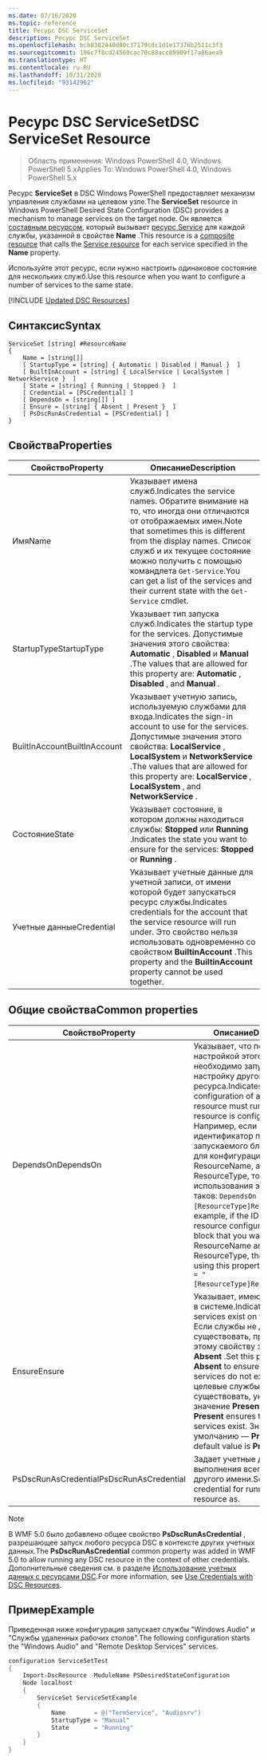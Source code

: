 ```yaml
---
ms.date: 07/16/2020
ms.topic: reference
title: Ресурс DSC ServiceSet
description: Ресурс DSC ServiceSet
ms.openlocfilehash: bcb8382440d80c37179cdc1d1e17376b2511c3f3
ms.sourcegitcommit: 196c7f8cd24560cac70c88acc89909f17a86aea9
ms.translationtype: HT
ms.contentlocale: ru-RU
ms.lasthandoff: 10/31/2020
ms.locfileid: "93142962"
---
```

# <a name="dsc-serviceset-resource"></a><span data-ttu-id="82a98-103">Ресурс DSC ServiceSet</span><span class="sxs-lookup"><span data-stu-id="82a98-103">DSC ServiceSet Resource</span></span>

> <span data-ttu-id="82a98-104">Область применения: Windows PowerShell 4.0, Windows PowerShell 5.x</span><span class="sxs-lookup"><span data-stu-id="82a98-104">Applies To: Windows PowerShell 4.0, Windows PowerShell 5.x</span></span>

<span data-ttu-id="82a98-105">Ресурс **ServiceSet** в DSC Windows PowerShell предоставляет механизм управления службами на целевом узле.</span><span class="sxs-lookup"><span data-stu-id="82a98-105">The **ServiceSet** resource in Windows PowerShell Desired State Configuration (DSC) provides a mechanism to manage services on the target node.</span></span> <span data-ttu-id="82a98-106">Он является [составным ресурсом](../../../resources/authoringResourceComposite.md), который вызывает [ресурс Service](serviceResource.md) для каждой службы, указанной в свойстве **Name** .</span><span class="sxs-lookup"><span data-stu-id="82a98-106">This resource is a [composite resource](../../../resources/authoringResourceComposite.md) that calls the [Service resource](serviceResource.md) for each service specified in the **Name** property.</span></span>

<span data-ttu-id="82a98-107">Используйте этот ресурс, если нужно настроить одинаковое состояние для нескольких служб.</span><span class="sxs-lookup"><span data-stu-id="82a98-107">Use this resource when you want to configure a number of services to the same state.</span></span>

[!INCLUDE [Updated DSC Resources](../../../../../includes/dsc-resources.md)]

## <a name="syntax"></a><span data-ttu-id="82a98-108">Синтаксис</span><span class="sxs-lookup"><span data-stu-id="82a98-108">Syntax</span></span>

```Syntax
ServiceSet [string] #ResourceName
{
    Name = [string[]]
    [ StartupType = [string] { Automatic | Disabled | Manual }  ]
    [ BuiltInAccount = [string] { LocalService | LocalSystem | NetworkService }  ]
    [ State = [string] { Running | Stopped }  ]
    [ Credential = [PSCredential] ]
    [ DependsOn = [string[]] ]
    [ Ensure = [string] { Absent | Present }  ]
    [ PsDscRunAsCredential = [PSCredential] ]
}
```

## <a name="properties"></a><span data-ttu-id="82a98-109">Свойства</span><span class="sxs-lookup"><span data-stu-id="82a98-109">Properties</span></span>

|<span data-ttu-id="82a98-110">Свойство</span><span class="sxs-lookup"><span data-stu-id="82a98-110">Property</span></span> |<span data-ttu-id="82a98-111">Описание</span><span class="sxs-lookup"><span data-stu-id="82a98-111">Description</span></span> |
|---|---|
|<span data-ttu-id="82a98-112">Имя</span><span class="sxs-lookup"><span data-stu-id="82a98-112">Name</span></span> |<span data-ttu-id="82a98-113">Указывает имена служб.</span><span class="sxs-lookup"><span data-stu-id="82a98-113">Indicates the service names.</span></span> <span data-ttu-id="82a98-114">Обратите внимание на то, что иногда они отличаются от отображаемых имен.</span><span class="sxs-lookup"><span data-stu-id="82a98-114">Note that sometimes this is different from the display names.</span></span> <span data-ttu-id="82a98-115">Список служб и их текущее состояние можно получить с помощью командлета `Get-Service`.</span><span class="sxs-lookup"><span data-stu-id="82a98-115">You can get a list of the services and their current state with the `Get-Service` cmdlet.</span></span> |
|<span data-ttu-id="82a98-116">StartupType</span><span class="sxs-lookup"><span data-stu-id="82a98-116">StartupType</span></span> |<span data-ttu-id="82a98-117">Указывает тип запуска служб.</span><span class="sxs-lookup"><span data-stu-id="82a98-117">Indicates the startup type for the services.</span></span> <span data-ttu-id="82a98-118">Допустимые значения этого свойства: **Automatic** , **Disabled** и **Manual** .</span><span class="sxs-lookup"><span data-stu-id="82a98-118">The values that are allowed for this property are: **Automatic** , **Disabled** , and **Manual** .</span></span> |
|<span data-ttu-id="82a98-119">BuiltInAccount</span><span class="sxs-lookup"><span data-stu-id="82a98-119">BuiltInAccount</span></span> |<span data-ttu-id="82a98-120">Указывает учетную запись, используемую службами для входа.</span><span class="sxs-lookup"><span data-stu-id="82a98-120">Indicates the sign-in account to use for the services.</span></span> <span data-ttu-id="82a98-121">Допустимые значения этого свойства: **LocalService** , **LocalSystem** и **NetworkService** .</span><span class="sxs-lookup"><span data-stu-id="82a98-121">The values that are allowed for this property are: **LocalService** , **LocalSystem** , and **NetworkService** .</span></span> |
|<span data-ttu-id="82a98-122">Состояние</span><span class="sxs-lookup"><span data-stu-id="82a98-122">State</span></span> |<span data-ttu-id="82a98-123">Указывает состояние, в котором должны находиться службы: **Stopped** или **Running** .</span><span class="sxs-lookup"><span data-stu-id="82a98-123">Indicates the state you want to ensure for the services: **Stopped** or **Running** .</span></span> |
|<span data-ttu-id="82a98-124">Учетные данные</span><span class="sxs-lookup"><span data-stu-id="82a98-124">Credential</span></span> |<span data-ttu-id="82a98-125">Указывает учетные данные для учетной записи, от имени которой будет запускаться ресурс службы.</span><span class="sxs-lookup"><span data-stu-id="82a98-125">Indicates credentials for the account that the service resource will run under.</span></span> <span data-ttu-id="82a98-126">Это свойство нельзя использовать одновременно со свойством **BuiltinAccount** .</span><span class="sxs-lookup"><span data-stu-id="82a98-126">This property and the **BuiltinAccount** property cannot be used together.</span></span> |

## <a name="common-properties"></a><span data-ttu-id="82a98-127">Общие свойства</span><span class="sxs-lookup"><span data-stu-id="82a98-127">Common properties</span></span>

|<span data-ttu-id="82a98-128">Свойство</span><span class="sxs-lookup"><span data-stu-id="82a98-128">Property</span></span> |<span data-ttu-id="82a98-129">Описание</span><span class="sxs-lookup"><span data-stu-id="82a98-129">Description</span></span> |
|---|---|
|<span data-ttu-id="82a98-130">DependsOn</span><span class="sxs-lookup"><span data-stu-id="82a98-130">DependsOn</span></span> |<span data-ttu-id="82a98-131">Указывает, что перед настройкой этого ресурса необходимо запустить настройку другого ресурса.</span><span class="sxs-lookup"><span data-stu-id="82a98-131">Indicates that the configuration of another resource must run before this resource is configured.</span></span> <span data-ttu-id="82a98-132">Например, если идентификатор первого запускаемого блока сценария для конфигурации ресурса — ResourceName, а его тип — ResourceType, то синтаксис использования этого свойства таков: `DependsOn = "[ResourceType]ResourceName"`.</span><span class="sxs-lookup"><span data-stu-id="82a98-132">For example, if the ID of the resource configuration script block that you want to run first is ResourceName and its type is ResourceType, the syntax for using this property is `DependsOn = "[ResourceType]ResourceName"`.</span></span> |
|<span data-ttu-id="82a98-133">Ensure</span><span class="sxs-lookup"><span data-stu-id="82a98-133">Ensure</span></span> |<span data-ttu-id="82a98-134">Указывает, имеются ли службы в системе.</span><span class="sxs-lookup"><span data-stu-id="82a98-134">Indicates whether the services exist on the system.</span></span> <span data-ttu-id="82a98-135">Если службы не должны существовать, присвойте этому свойству значение **Absent** .</span><span class="sxs-lookup"><span data-stu-id="82a98-135">Set this property to **Absent** to ensure that the services do not exist.</span></span> <span data-ttu-id="82a98-136">Если целевые службы должны существовать, укажите значение **Present** .</span><span class="sxs-lookup"><span data-stu-id="82a98-136">Setting it to **Present** ensures that target services exist.</span></span> <span data-ttu-id="82a98-137">Значение по умолчанию — **Present** .</span><span class="sxs-lookup"><span data-stu-id="82a98-137">The default value is **Present** .</span></span> |
|<span data-ttu-id="82a98-138">PsDscRunAsCredential</span><span class="sxs-lookup"><span data-stu-id="82a98-138">PsDscRunAsCredential</span></span> |<span data-ttu-id="82a98-139">Задает учетные данные для выполнения всего ресурса от другого имени.</span><span class="sxs-lookup"><span data-stu-id="82a98-139">Sets the credential for running the entire resource as.</span></span> |

> [!NOTE]
> <span data-ttu-id="82a98-140">В WMF 5.0 было добавлено общее свойство **PsDscRunAsCredential** , разрешающее запуск любого ресурса DSC в контексте других учетных данных.</span><span class="sxs-lookup"><span data-stu-id="82a98-140">The **PsDscRunAsCredential** common property was added in WMF 5.0 to allow running any DSC resource in the context of other credentials.</span></span> <span data-ttu-id="82a98-141">Дополнительные сведения см. в разделе [Использование учетных данных с ресурсами DSC](../../../configurations/runasuser.md).</span><span class="sxs-lookup"><span data-stu-id="82a98-141">For more information, see [Use Credentials with DSC Resources](../../../configurations/runasuser.md).</span></span>

## <a name="example"></a><span data-ttu-id="82a98-142">Пример</span><span class="sxs-lookup"><span data-stu-id="82a98-142">Example</span></span>

<span data-ttu-id="82a98-143">Приведенная ниже конфигурация запускает службы "Windows Audio" и "Службы удаленных рабочих столов".</span><span class="sxs-lookup"><span data-stu-id="82a98-143">The following configuration starts the "Windows Audio" and "Remote Desktop Services" services.</span></span>

```powershell
configuration ServiceSetTest
{
    Import-DscResource -ModuleName PSDesiredStateConfiguration
    Node localhost
    {
        ServiceSet ServiceSetExample
        {
            Name        = @("TermService", "Audiosrv")
            StartupType = "Manual"
            State       = "Running"
        }
    }
}
```
